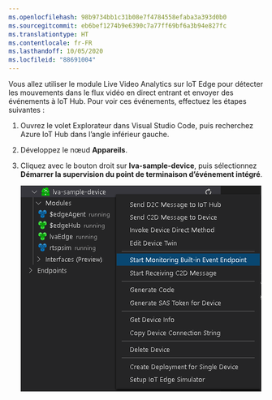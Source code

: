 ```yaml
---
ms.openlocfilehash: 98b9734bb1c31b08e7f4784558efaba3a393d0b0
ms.sourcegitcommit: eb6bef1274b9e6390c7a77ff69bf6a3b94e827fc
ms.translationtype: HT
ms.contentlocale: fr-FR
ms.lasthandoff: 10/05/2020
ms.locfileid: "88691004"
---
```

Vous allez utiliser le module Live Video Analytics sur IoT Edge pour détecter les mouvements dans le flux vidéo en direct entrant et envoyer des événements à IoT Hub. Pour voir ces événements, effectuez les étapes suivantes :

1. Ouvrez le volet Explorateur dans Visual Studio Code, puis recherchez Azure IoT Hub dans l’angle inférieur gauche.
1. Développez le nœud **Appareils**.
1. Cliquez avec le bouton droit sur **lva-sample-device**, puis sélectionnez **Démarrer la supervision du point de terminaison d’événement intégré**.

    ![Démarrer la supervision d’un point de terminaison d’événement intégré](../../../media/quickstarts/start-monitoring-iothub-events.png)
